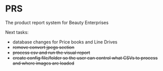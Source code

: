 # PRS

The product report system for Beauty Enterprises

Next tasks:
- database changes for Price books and Line Drives
- ~~remove convert jpegs section~~
- ~~process csv and run the visual report~~
- ~~create config file/folder so the user can control what CSVs to process and where images are loaded~~

